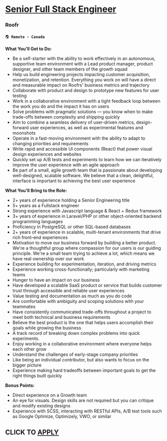 # [Senior Full Stack Engineer](https://www.remotewlb.com/apply/senior-full-stack-engineer-126133)  
### Roofr  
#### `🌎 Remote - Canada`  

**What You'll Get to Do:**

  * Be a self-starter with the ability to work effectively in an autonomous, supportive team environment with a Lead product manager, product designer, and other team members of the growth squad
  * Help us build engineering projects impacting customer acquisition, monetization, and retention. Everything you work on will have a direct and measurable impact on Roofrs' business metrics and trajectory
  * Collaborate with product and design to prototype new features for user testing
  * Work in a collaborative environment with a tight feedback loop between the work you do and the impact it has on users
  * Solve problems with pragmatic solutions — you know when to make trade-offs between complexity and shipping quickly
  * Aim to combine a seamless delivery of user-driven metrics, design-forward user experiences, as well as experimental features and moonshots
  * Operate in a fast-moving environment with the ability to adapt to changing priorities and requirements
  * Write rapid and accessible UI components (React) that power visual design experiences and websites 
  * Quickly set up A/B tests and experiments to learn how we can iteratively improve the user experience with an agile approach
  * Be part of a small, agile growth team that is passionate about developing well-designed, scalable software. We believe that a clean, delightful, interface is important to achieving the best user experience

**What You'll Bring to the Role:**

  * 2+ years of experience holding a Senior Engineering title 
  * 5+ years as a Fullstack engineer
  * Strong experience with Javascript language & React + Redux framework
  * 3+ years of experience in Laravel/PHP or other object-oriented backend programming languages
  * Proficiency in PostgreSQL or other SQL-based databases
  * 2+ years of experience in scalable, multi-tenant environments that drive rich front-end experiences
  * Motivation to move our business forward by building a better product. We're a thoughtful group where compassion for our users is our guiding principle. We're a small team trying to achieve a lot, which means we have real ownership over our work
  * Experience building for experimentation, iteration, and driving metrics
  * Experience working cross-functionally; particularly with marketing teams
  * Hunger to have an impact on our business
  * Have developed a scalable SaaS product or service that builds customer trust through accessible and reliable user experiences
  * Value testing and documentation as much as you do code
  * Are comfortable with ambiguity and scoping solutions with your teammates
  * Have consistently communicated trade-offs throughout a project to meet both technical and business requirements
  * Believe the best product is the one that helps users accomplish their goals while growing the business
  * A track record of breaking down complex problems into quick experiments.
  * Enjoy working in a collaborative environment where everyone helps each other grow
  * Understand the challenges of early-stage company priorities
  * Like being an individual contributor, but also wants to focus on the bigger picture
  * Experience making hard tradeoffs between important goals to get the right things built quickly

**Bonus Points:**

  * Direct experience on a Growth team
  * An eye for visuals. Design skills are not required but you can critique and modify existing designs
  * Experience with SCSS, interacting with RESTful APIs, A/B test tools such as Google Optimize, Optimizely, VWO, or similar

  
## CLICK TO [APPLY](https://www.remotewlb.com/apply/senior-full-stack-engineer-126133)

